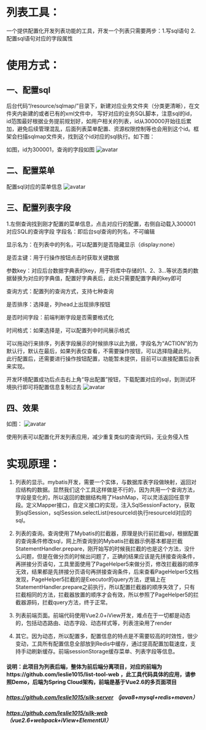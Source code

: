 # 列表工具：
一个提供配置化开发列表功能的工具，开发一个列表只需要两步：1.写sql语句 2.配置sql语句对应的字段属性

# 使用方式：

## 一、配置sql
后台代码“/resource/sqlmap/”目录下，新建对应业务文件夹（分类更清晰），在文件夹内新建的或者已有的xml文件中， 写好对应的业务SQL脚本，注意sql的id，id范围最好根据业务提前规划好，如用户相关的列表，id从300000开始往后累加，避免后续管理混乱，后面列表菜单配置、资源权限控制等也会用到这个id。框架会扫描sqlmap文件夹，找到这个id对应的sql执行。如下图：

如图，id为300001，查询的字段如图
![avatar](https://upload-images.jianshu.io/upload_images/13491503-32d3d0bdd5ef16cd.png?imageMogr2/auto-orient/strip|imageView2/2/w/1200/format/webp)

## 二、配置菜单
配置sql对应的菜单信息
![avatar](https://upload-images.jianshu.io/upload_images/13491503-5d091b877e28e24b.png?imageMogr2/auto-orient/strip|imageView2/2/w/1200/format/webp)

## 三、配置列表字段
1.左侧查询找到刚才配置的菜单信息，点击对应行的配置，右侧自动载入300001对应SQL的查询字段
字段名：即后台sql查询的列名，不可编辑

显示名为：在列表中的列名，可以配置列是否隐藏显示（display:none）

是否主键：用于行操作按钮点击时获取关键数据

参数key：对应后台数据字典表的key，用于将库中存储的1、2、3...等状态类的数据替换为对应的字典值，配置好字典表后，此处只需要配置字典的key即可

查询方式：配置列的查询方式，支持七种查询

是否排序：选择是，列head上出现排序按钮

是否时间字段：前端判断字段是否需要格式化

时间格式：如果选择是，可以配置列中时间展示格式

可以拖动行来排序，列表字段展示的时候排序以此为据，字段名为“ACTION”的为默认行，默认在最后，如果列表仅查看，不需要操作按钮，可以选择隐藏此列。 此行配置后，还需要进行操作按钮配置，功能暂未提供，目前可以直接配置后台表来实现。

开发环境配置成功后点击右上角“导出配置”按钮，下载配置对应的sql，到测试环境执行即可将配置信息复制过去
![avatar](https://upload-images.jianshu.io/upload_images/13491503-688c7fd227aa0230.png?imageMogr2/auto-orient/strip|imageView2/2/w/1200/format/webp)

## 四、效果
如图：
![avatar](https://upload-images.jianshu.io/upload_images/13491503-0d29cc8031c61cca.png?imageMogr2/auto-orient/strip|imageView2/2/w/1200/format/webp)

使用列表可以配置化开发列表应用，减少重复类似的查询代码，无业务侵入性

# 实现原理：
1. 列表的显示。mybatis开发，需要一个实体，与数据库表字段做映射，返回对应结构的数据。显然我们这个工具这样做是不行的，因为共用一个查询方法，字段是变化的，所以返回的数据结构用了HashMap，可以灵活返回任意字段。定义Mapper接口，自定义接口的实现，注入SqlSessionFactory，获取到sqlSession，sqlSession.selectList(resourceId)执行resourceId对应的sql。

2. 列表的查询。查询使用了Mybatis的拦截器，原理是执行前拦截sql，根据配置的查询条件修改sql，网上所查询到的Mybatis拦截器示例基本都是拦截StatementHandler.prepare，刚开始写的时候我拦截的也是这个方法，没什么问题，但是在做分页的时候出问题了，正确的结果应该是先拼接查询条件，再拼接分页语句，工具里面使用了PageHelper5来做分页，修改拦截器的顺序无效，结果都是先拼接分页语句再拼接查询条件，后来查看PageHelper5文档发现，PageHelper5拦截的是Executor的query方法，逻辑上在StatementHandler.prepare之前执行，所以配置拦截器的顺序失效了，只有拦截相同的方法，拦截器放置的顺序才会有效，所以参照了PageHelper5的拦截器源码，拦截query方法，终于正常。

3. 列表前端页面。前端代码使用Vue2.0+iView开发，难点在于一切都是动态的，包括动态路由、动态字段、动态样式等，列表渲染用了render

4. 其它。因为动态，所以配置多，配置信息的特点是不需要较高的时效性，很少变动，工具所有配置信息全部放到Redis中缓存，通过提高配置加载速度，支持手动刷新缓存。前端sessionStorage缓存菜单、列表字段等信息。


#### 说明：此项目为列表后端，整体为前后端分离项目，对应的前端为https://github.com/leslie1015/list-tool-web ，此工具代码具体的应用，请参照Demo，后端为Spring Cloud架构，前端是基于Vue2.6的多页面项目
##### https://github.com/leslie1015/silk-server （java8+mysql+redis+maven）
##### https://github.com/leslie1015/silk-web （vue2.6+webpack+iView+ElementUI）
